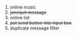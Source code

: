 1. online music
2. <del>join/quit message</del>
3. online list
4. <del>put send button into input box</del>
5. duplicate message filter